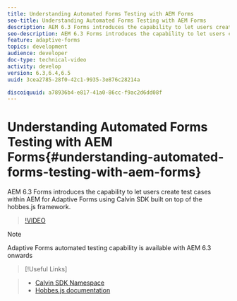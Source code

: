 ```yaml
---
title: Understanding Automated Forms Testing with AEM Forms
seo-title: Understanding Automated Forms Testing with AEM Forms
description: AEM 6.3 Forms introduces the capability to let users create test cases within AEM for Adaptive Forms using Calvin SDK built on top of the hobbes.js framework
seo-description: AEM 6.3 Forms introduces the capability to let users create test cases within AEM for Adaptive Forms using Calvin SDK built on top of the hobbes.js framework
feature: adaptive-forms
topics: development
audience: developer
doc-type: technical-video
activity: develop
version: 6.3,6.4,6.5
uuid: 3cea2785-28f0-42c1-9935-3e876c28214a

discoiquuid: a78936b4-e817-41a0-86cc-f9ac2d6dd08f
---
```


# Understanding Automated Forms Testing with AEM Forms{#understanding-automated-forms-testing-with-aem-forms}

AEM 6.3 Forms introduces the capability to let users create test cases within AEM for Adaptive Forms using Calvin SDK built on top of the hobbes.js framework.

>[!VIDEO](https://video.tv.adobe.com/v/19700/)

>[!NOTE]
>
>Adaptive Forms automated testing capability is available with AEM 6.3 onwards

>[!Useful Links]
>

>* [Calvin SDK Namespace](https://helpx.adobe.com/aem-forms/6-3/calvin-sdk-javascript-api/calvin.html)
>* [Hobbes.js documentation](https://docs.adobe.com/docs/en/aem/6-3/develop/ref/test-api/index.html)
